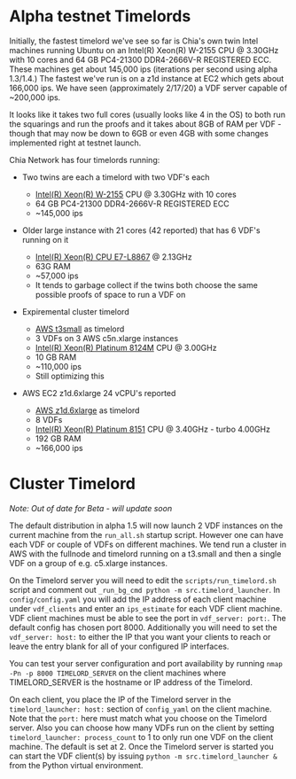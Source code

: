 # Alpha testnet Timelords

Initially, the fastest timelord we've see so far is Chia's own twin Intel machines running Ubuntu on an Intel(R) Xeon(R) W-2155 CPU @ 3.30GHz with 10 cores and  64 GB PC4-21300 DDR4-2666V-R REGISTERED ECC. These machines get about 145,000 ips (iterations per second using alpha 1.3/1.4.) The fastest we've run is on a z1d instance at EC2 which gets about 166,000 ips. We have seen (approximately 2/17/20) a VDF server capable of ~200,000 ips.

It looks like it takes two full cores (usually looks like 4 in the OS) to both run the squarings and run the proofs and it takes about 8GB of RAM per VDF - though that may now be down to 6GB or even 4GB with some changes implemented right at testnet launch.

Chia Network has four timelords running:

*   Two twins are each a timelord with two VDF's each
    *   [Intel(R) Xeon(R) W-2155](https://ark.intel.com/content/www/us/en/ark/products/125042/intel-xeon-w-2155-processor-13-75m-cache-3-30-ghz.html) CPU @ 3.30GHz with 10 cores
    *   64 GB PC4-21300 DDR4-2666V-R REGISTERED ECC
    *   ~145,000 ips

*   Older large instance with 21 cores (42 reported) that has 6 VDF's running on it
    *   [Intel(R) Xeon(R) CPU E7-L8867](https://ark.intel.com/content/www/us/en/ark/products/53577/intel-xeon-processor-e7-8867l-30m-cache-2-13-ghz-6-40-gt-s-intel-qpi.html)  @ 2.13GHz
    *   63G RAM
    *   ~57,000 ips
    *   It tends to garbage collect if the twins both choose the same possible proofs of space to run a VDF on

*   Expiremental cluster timelord
    *   [AWS t3small](https://aws.amazon.com/ec2/instance-types/t3/) as timelord
    *   3 VDFs on 3 AWS c5n.xlarge instances
    *   [Intel(R) Xeon(R) Platinum 8124M](https://en.wikichip.org/wiki/intel/xeon_platinum/8124m) CPU @ 3.00GHz
    *   10 GB RAM
    *   ~110,000 ips
    *   Still optimizing this

*   AWS EC2 z1d.6xlarge 24 vCPU's reported
    *   [AWS z1d.6xlarge](https://aws.amazon.com/ec2/instance-types/z1d/) as timelord
    *   8 VDFs
    *   [Intel(R) Xeon(R) Platinum 8151](https://www.cpubenchmark.net/cpu.php?cpu=Intel+Xeon+Platinum+8151+%40+3.40GHz&id=3458) CPU @ 3.40GHz - turbo 4.00GHz
    *   192 GB RAM
    *   ~166,000 ips

# Cluster Timelord

*Note: Out of date for Beta - will update soon*

The default distribution in alpha 1.5 will now launch 2 VDF instances on the current machine from the `run_all.sh` startup script. However one can have each VDF or couple of VDFs on different machines. We tend run a cluster in AWS with the fullnode and timelord running on a t3.small and then a single VDF on a group of e.g. c5.xlarge instances.

On the Timelord server you will need to edit the `scripts/run_timelord.sh` script and comment out `_run_bg_cmd python -m src.timelord_launcher`. In `config/config.yaml` you will add the IP address of each client machine under `vdf_clients` and enter an `ips_estimate` for each VDF client machine. VDF client machines must be able to see the port in `vdf_server: port:`. The default config has chosen port 8000. Additionally you will need to set the `vdf_server: host:` to either the IP that you want your clients to reach or leave the entry blank for all of your configured IP interfaces.

You can test your server configuration and port availability by running `nmap -Pn -p 8000 TIMELORD_SERVER` on the client machines where TIMELORD_SERVER is the hostname or IP address of the Timelord.

On each client, you place the IP of the Timelord server in the `timelord_launcher: host:` section of `config_yaml` on the client machine. Note that the `port:` here must match what you choose on the Timelord server. Also you can choose how many VDFs run on the client by setting `timelord_launcher: process_count` to 1 to only run one VDF on the client machine. The default is set at 2. Once the Timelord server is started you can start the VDF client(s) by issuing `python -m src.timelord_launcher &` from the Python virtual environment.